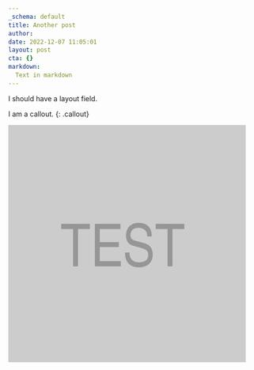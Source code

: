 ```yaml
---
_schema: default
title: Another post
author:
date: 2022-12-07 11:05:01
layout: post
cta: {}
markdown:
  Text in markdown
---
```

I <span class="big-blue-text">should </span>have a layout field.

I am a callout.
{: .callout}

![](/assets/images/480x480.png)